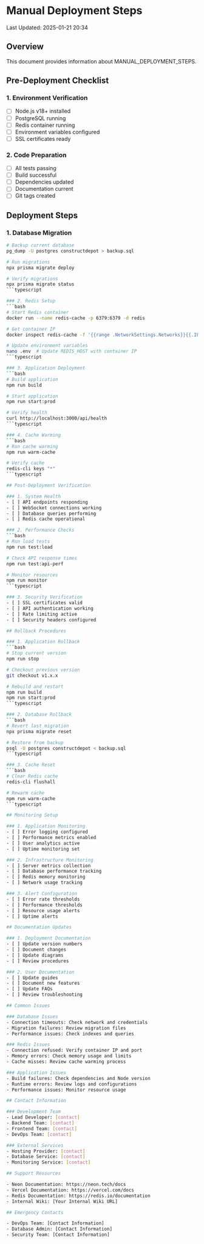 # Manual Deployment Steps

Last Updated: 2025-01-21 20:34

## Overview

This document provides information about MANUAL_DEPLOYMENT_STEPS.


## Pre-Deployment Checklist

### 1. Environment Verification
- [ ] Node.js v18+ installed
- [ ] PostgreSQL running
- [ ] Redis container running
- [ ] Environment variables configured
- [ ] SSL certificates ready

### 2. Code Preparation
- [ ] All tests passing
- [ ] Build successful
- [ ] Dependencies updated
- [ ] Documentation current
- [ ] Git tags created

## Deployment Steps

### 1. Database Migration
```bash
# Backup current database
pg_dump -U postgres constructdepot > backup.sql

# Run migrations
npx prisma migrate deploy

# Verify migrations
npx prisma migrate status
```typescript

### 2. Redis Setup
```bash
# Start Redis container
docker run --name redis-cache -p 6379:6379 -d redis

# Get container IP
docker inspect redis-cache -f '{{range .NetworkSettings.Networks}}{{.IPAddress}}{{end}}'

# Update environment variables
nano .env  # Update REDIS_HOST with container IP
```typescript

### 3. Application Deployment
```bash
# Build application
npm run build

# Start application
npm run start:prod

# Verify health
curl http://localhost:3000/api/health
```typescript

### 4. Cache Warming
```bash
# Run cache warming
npm run warm-cache

# Verify cache
redis-cli keys "*"
```typescript

## Post-Deployment Verification

### 1. System Health
- [ ] API endpoints responding
- [ ] WebSocket connections working
- [ ] Database queries performing
- [ ] Redis cache operational

### 2. Performance Checks
```bash
# Run load tests
npm run test:load

# Check API response times
npm run test:api-perf

# Monitor resources
npm run monitor
```typescript

### 3. Security Verification
- [ ] SSL certificates valid
- [ ] API authentication working
- [ ] Rate limiting active
- [ ] Security headers configured

## Rollback Procedures

### 1. Application Rollback
```bash
# Stop current version
npm run stop

# Checkout previous version
git checkout v1.x.x

# Rebuild and restart
npm run build
npm run start:prod
```typescript

### 2. Database Rollback
```bash
# Revert last migration
npx prisma migrate reset

# Restore from backup
psql -U postgres constructdepot < backup.sql
```typescript

### 3. Cache Reset
```bash
# Clear Redis cache
redis-cli flushall

# Rewarm cache
npm run warm-cache
```typescript

## Monitoring Setup

### 1. Application Monitoring
- [ ] Error logging configured
- [ ] Performance metrics enabled
- [ ] User analytics active
- [ ] Uptime monitoring set

### 2. Infrastructure Monitoring
- [ ] Server metrics collection
- [ ] Database performance tracking
- [ ] Redis memory monitoring
- [ ] Network usage tracking

### 3. Alert Configuration
- [ ] Error rate thresholds
- [ ] Performance thresholds
- [ ] Resource usage alerts
- [ ] Uptime alerts

## Documentation Updates

### 1. Deployment Documentation
- [ ] Update version numbers
- [ ] Document changes
- [ ] Update diagrams
- [ ] Review procedures

### 2. User Documentation
- [ ] Update guides
- [ ] Document new features
- [ ] Update FAQs
- [ ] Review troubleshooting

## Common Issues

### Database Issues
- Connection timeouts: Check network and credentials
- Migration failures: Review migration files
- Performance issues: Check indexes and queries

### Redis Issues
- Connection refused: Verify container IP and port
- Memory errors: Check memory usage and limits
- Cache misses: Review cache warming process

### Application Issues
- Build failures: Check dependencies and Node version
- Runtime errors: Review logs and configurations
- Performance issues: Monitor resource usage

## Contact Information

### Development Team
- Lead Developer: [contact]
- Backend Team: [contact]
- Frontend Team: [contact]
- DevOps Team: [contact]

### External Services
- Hosting Provider: [contact]
- Database Service: [contact]
- Monitoring Service: [contact]

## Support Resources

- Neon Documentation: https://neon.tech/docs
- Vercel Documentation: https://vercel.com/docs
- Redis Documentation: https://redis.io/documentation
- Internal Wiki: [Your Internal Wiki URL]

## Emergency Contacts

- DevOps Team: [Contact Information]
- Database Admin: [Contact Information]
- Security Team: [Contact Information] 